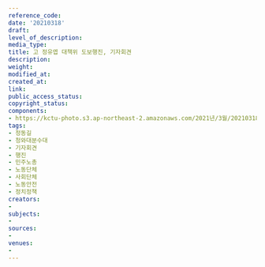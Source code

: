 ```yaml
---
reference_code: 
date: '20210318'
draft: 
level_of_description: 
media_type: 
title: 고 정유엽 대책위 도보행진, 기자회견
description: 
weight: 
modified_at: 
created_at: 
link: 
public_access_status: 
copyright_status: 
components:
- https://kctu-photo.s3.ap-northeast-2.amazonaws.com/2021년/3월/20210318-고+정유엽+대책위+도보행진,+기자회견_정동길_청와대분수대_기자회견_행진_민주노총_노동단체_사회단체_노동안전_정치정책/_1DX0216.jpg
tags:
- 정동길
- 청와대분수대
- 기자회견
- 행진
- 민주노총
- 노동단체
- 사회단체
- 노동안전
- 정치정책
creators:
- 
subjects:
- 
sources:
- 
venues:
- 
---
```

